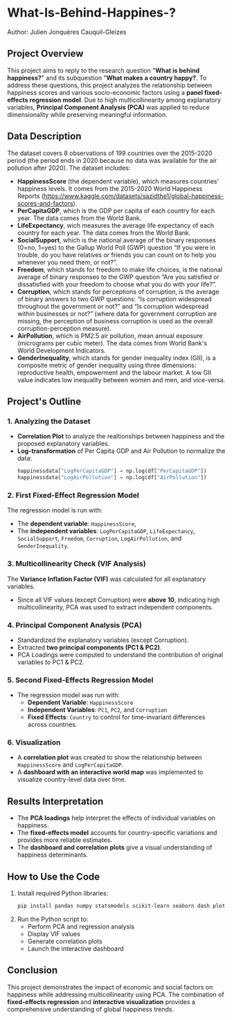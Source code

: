# What-Is-Behind-Happines-?
Author: Julien Jonquères Cauquil-Gleizes

## Project Overview
This project aims to reply to the research question "**What is behind happiness?**" and its subquestion "**What makes a country happy?**. To address these questions, this project analyzes the relationship between happiness scores and various socio-economic factors using a **panel fixed-effects regression model**. Due to high multicollinearity among explanatory variables, **Principal Component Analysis (PCA)** was applied to reduce dimensionality while preserving meaningful information.

## Data Description
The dataset covers 8 observations of 199 countries over the 2015-2020 period (the period ends in 2020 because no data was available for the air pollution after 2020).
The dataset includes:
- **HappinessScore** (the dependent variable), which measures countries' happiness levels. It comes from the 2015-2020 World Happiness Reports (<https://www.kaggle.com/datasets/sazidthe1/global-happiness-scores-and-factors>).
- **PerCapitaGDP**, which is the GDP per capita of each country for each year. The data comes from the World Bank.
- **LifeExpectancy**, wich measures the average life expectancy of each country for each year. The data comes from the World Bank.
- **SocialSupport**, which is the national average of the binary responses (0=no, 1=yes) to the Gallup World Poll (GWP) question “If you were in trouble, do you have relatives or friends you can count on to help you whenever you need them, or not?”.
- **Freedom**, which stands for freedom to make life choices, is the national average of binary responses to the GWP question “Are you satisfied or dissatisfied with your freedom to choose what you do with your life?”.
- **Corruption**, which stands for perceptions of corruption, is the average of binary answers to two GWP questions: “Is corruption widespread throughout the government or not?” and “Is corruption widespread within businesses or not?” (where data for government corruption are missing, the perception of business corruption is used as the overall corruption-perception measure).
- **AirPollution**, which is PM2.5 air pollution, mean annual exposure (micrograms per cubic meter). The data comes from World Bank's World Development Indicators.
- **GenderInequality**, which stands for gender inequality index (GII), is a composite metric of gender inequality using three dimensions: reproductive health, empowerment and the labour market. A low GII value indicates low inequality between women and men, and vice-versa.


## Project's Outline
### 1. **Analyzing the Dataset**
- **Correlation Plot** to analyze the realtionships between happiness and the proposed explanatory variables.
- **Log-transformation** of Per Capita GDP and Air Pollution to normalize the data:
  ```python
  happinessdata["LogPerCapitaGDP"] = np.log(df["PerCapitaGDP"])
  happinessdata["LogAirPollution"] = np.log(df["AirPollution"])
  ```

### 2. **First Fixed-Effect Regression Model**
The regression model is run with:
- The **dependent variable**: `HappinessScore`,
- The **independent variables**: `LogPerCapitaGDP`, `LifeExpectancy`, `SocialSupport`, `Freedom`, `Corruption`, `LogAirPollution`, and `GenderInequality`.

### 3. **Multicollinearity Check (VIF Analysis)**
The **Variance Inflation Factor (VIF)** was calculated for all explanatory variables.
- Since all VIF values (except Corruption) were **above 10**, indicating high multicollinearity, PCA was used to extract independent components.

### 4. **Principal Component Analysis (PCA)**
- Standardized the explanatory variables (except Corruption).
- Extracted **two principal components (PC1 & PC2)**.
- PCA Loadings were computed to understand the contribution of original variables to PC1 & PC2.

### 5. **Second Fixed-Effects Regression Model**
- The regression model was run with:
  - **Dependent Variable**: `HappinessScore`
  - **Independent Variables**: `PC1`, `PC2`, and `Corruption`
  - **Fixed Effects**: `Country` to control for time-invariant differences across countries.

### 6. **Visualization**
- A **correlation plot** was created to show the relationship between `HappinessScore` and `LogPerCapitaGDP`.
- A **dashboard with an interactive world map** was implemented to visualize country-level data over time.

## Results Interpretation
- The **PCA loadings** help interpret the effects of individual variables on happiness.
- The **fixed-effects model** accounts for country-specific variations and provides more reliable estimates.
- The **dashboard and correlation plots** give a visual understanding of happiness determinants.

## How to Use the Code
1. Install required Python libraries:
   ```bash
   pip install pandas numpy statsmodels scikit-learn seaborn dash plotly
   ```
2. Run the Python script to:
   - Perform PCA and regression analysis
   - Display VIF values
   - Generate correlation plots
   - Launch the interactive dashboard

## Conclusion
This project demonstrates the impact of economic and social factors on happiness while addressing multicollinearity using PCA. The combination of **fixed-effects regression** and **interactive visualization** provides a comprehensive understanding of global happiness trends.

